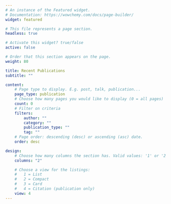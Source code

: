 ```yaml
---
# An instance of the Featured widget.
# Documentation: https://wowchemy.com/docs/page-builder/
widget: featured

# This file represents a page section.
headless: true

# Activate this widget? true/false
active: false

# Order that this section appears on the page.
weight: 80

title: Recent Publications
subtitle: ""

content:
    # Page type to display. E.g. post, talk, publication...
    page_type: publication
    # Choose how many pages you would like to display (0 = all pages)
    count: 0
    # Filter on criteria
    filters:
        author: ""
        category: ""
        publication_type: ""
        tag: ""
    # Page order: descending (desc) or ascending (asc) date.
    order: desc

design:
    # Choose how many columns the section has. Valid values: '1' or '2'.
    columns: "2"

    # Choose a view for the listings:
    #   1 = List
    #   2 = Compact
    #   3 = Card
    #   4 = Citation (publication only)
    view: 4
---
```

